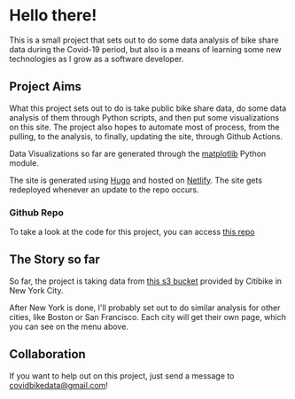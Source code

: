 # Hello there!

This is a small project that sets out to do some data analysis of bike share data during the Covid-19 period, but also is a means of learning some new technologies as I grow as a software developer. 

## Project Aims

What this project sets out to do is take public bike share data, do some data analysis of them through Python scripts, and then put some visualizations on this site. The project also hopes to automate most of process, from the pulling, to the analysis, to finally, updating the site, through Github Actions. 

Data Visualizations so far are generated through the [matplotlib](https://matplotlib.org/) Python module. 

The site is generated using [Hugo](https://gohugo.io/) and hosted on [Netlify](https://www.netlify.com/). The site gets redeployed whenever an update to the repo occurs. 

### Github Repo

To take a look at the code for this project, you can access [this repo](https://github.com/ohnickmoy/CovidBikeData)

## The Story so far

So far, the project is taking data from [this s3 bucket](https://s3.amazonaws.com/tripdata/index.html) provided by Citibike in New York City. 

After New York is done, I'll probably set out to do similar analysis for other cities, like Boston or San Francisco. Each city will get their own page, which you can see on the menu above. 

## Collaboration 

If you want to help out on this project, just send a message to [covidbikedata@gmail.com](mailto:covidbikedata@gmail.com)!
